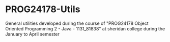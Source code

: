 PROG24178-Utils
===============

General utilities developed during the course of "PROG24178 Object Oriented Programming 2 - Java - 1131_81838" at sheridan college during the January to April semester